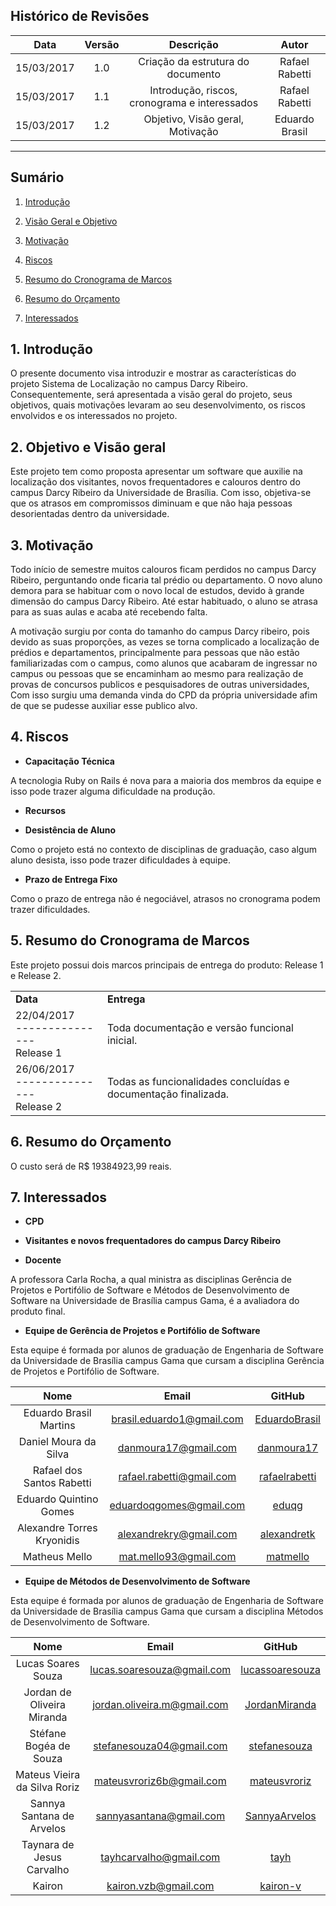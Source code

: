 ## Histórico de Revisões

| Data | Versão | Descrição | Autor |
|:----:|:------:|:---------:|:-----:|
|15/03/2017|1.0|Criação da estrutura do documento|Rafael Rabetti|
|15/03/2017|1.1|Introdução, riscos, cronograma e interessados|Rafael Rabetti|
|15/03/2017|1.2|Objetivo, Visão geral, Motivação|Eduardo Brasil|

***

## Sumário
1.   [Introdução](#1-introdução)

2.   [Visão Geral e Objetivo](#2-visão-geral-e-objetivo)

3.   [Motivação](#3-motivação)

4.   [Riscos](#4-riscos)

5.   [Resumo do Cronograma de Marcos](#5-resumo-do-cronograma-de-marcos)

6.   [Resumo do Orçamento](#6-resumo-do-orçamento)

7.   [Interessados](#7-interessados)

## 1. Introdução

O presente documento visa introduzir e mostrar as características do projeto Sistema de Localização no campus Darcy Ribeiro. Consequentemente, será apresentada a visão geral do projeto, seus objetivos, quais motivações levaram ao seu desenvolvimento, os riscos envolvidos e os interessados no projeto.

## 2. Objetivo e Visão geral

Este projeto tem como proposta apresentar um software que auxilie na localização dos visitantes, novos frequentadores e calouros dentro do campus Darcy Ribeiro da Universidade de Brasília. Com isso, objetiva-se que os atrasos em compromissos diminuam e que não haja pessoas desorientadas dentro da universidade.

## 3. Motivação 

Todo início de semestre muitos calouros ficam perdidos no campus Darcy Ribeiro, perguntando onde ficaria tal prédio ou departamento. O novo aluno demora para se habituar com o novo local de estudos, devido à grande dimensão do campus Darcy Ribeiro. Até estar habituado, o aluno se atrasa para as suas aulas e acaba até recebendo falta.  

A motivação surgiu por conta do tamanho do campus Darcy ribeiro, pois devido as suas proporções, as vezes se torna complicado a localização de prédios e departamentos, principalmente para pessoas que não estão familiarizadas com o campus, como alunos que acabaram de ingressar no campus ou pessoas que se encaminham ao mesmo para realização de provas de concursos publicos e pesquisadores de outras universidades, Com isso surgiu uma demanda vinda do CPD da própria universidade afim de que se pudesse auxiliar esse publico alvo.

## 4. Riscos 

* **Capacitação Técnica**

A tecnologia Ruby on Rails é nova para a maioria dos membros da equipe e isso pode trazer alguma dificuldade na produção. 

* **Recursos**



* **Desistência de Aluno**

Como o projeto está no contexto de disciplinas de graduação, caso algum aluno desista, isso pode trazer dificuldades à equipe.

* **Prazo de Entrega Fixo**

Como o prazo de entrega não é negociável, atrasos no cronograma podem trazer dificuldades.

## 5. Resumo do Cronograma de Marcos

Este projeto possui dois marcos principais de entrega do produto: Release 1 e Release 2.

| | |
|-|-|
|**Data**|**Entrega**|
|22/04/2017 <br /> --------------- <br /> Release 1| Toda documentação e versão funcional inicial.|
|26/06/2017 <br /> --------------- <br /> Release 2| Todas as funcionalidades concluídas e documentação finalizada.|

## 6. Resumo do Orçamento

O custo será de R$ 19384923,99 reais.

## 7. Interessados

* **CPD**

* **Visitantes e novos frequentadores do campus Darcy Ribeiro**

* **Docente**

A professora Carla Rocha, a qual ministra as disciplinas Gerência de Projetos e Portifólio de Software e Métodos de Desenvolvimento de Software na Universidade de Brasília campus Gama, é a avaliadora do produto final.

* **Equipe de Gerência de Projetos e Portifólio de Software**

Esta equipe é formada por alunos de graduação de Engenharia de Software da Universidade de Brasília campus Gama que cursam a disciplina Gerência de Projetos e Portifólio de Software.

|              **Nome**                |            **__Email__**              |      **GitHub** |
|:-------------------------------:|:---------------------------:|:---------------------------:| 
|Eduardo Brasil Martins   |<brasil.eduardo1@gmail.com>| [EduardoBrasil](https://github.com/EduardoBrasil)|
|Daniel Moura da Silva        |<danmoura17@gmail.com>| [danmoura17](https://github.com/danmoura17) |
|Rafael dos Santos Rabetti    |<rafael.rabetti@gmail.com> |[rafaelrabetti](https://github.com/rafaelrabetti) |
|Eduardo Quintino Gomes       | <eduardoqgomes@gmail.com>| [eduqg](https://github.com/eduqg)|
|Alexandre Torres Kryonidis     |<alexandrekry@gmail.com> |[alexandretk](https://github.com/alexandretk) |
|Matheus Mello | <mat.mello93@gmail.com>    | [matmello](https://github.com/matmello)|

* **Equipe de Métodos de Desenvolvimento de Software**

Esta equipe é formada por alunos de graduação de Engenharia de Software da Universidade de Brasília campus Gama que cursam a disciplina Métodos de Desenvolvimento de Software.


|              **Nome**                |            **__Email__**             |     **GitHub** |
|:-------------------------------:|:---------------------------:|:---------------------------:| 
|Lucas Soares Souza	|<lucas.soaresouza@gmail.com>|  [lucassoaresouza](https://github.com/lucassoaresouza)| 
|Jordan de Oliveira Miranda   |<jordan.oliveira.m@gmail.com>| [JordanMiranda](https://github.com/JordanMiranda) |
|Stéfane Bogéa de Souza	   |<stefanesouza04@gmail.com>| [stefanesouza](https://github.com/stefanesouza)|
|Mateus Vieira da Silva Roriz	 |<mateusvroriz6b@gmail.com>|[mateusvroriz](https://github.com/mateusvroriz) |
|Sannya Santana de Arvelos	|<sannyasantana@gmail.com>| [SannyaArvelos](https://github.com/SannyaArvelos)|
|Taynara de Jesus Carvalho	|<tayhcarvalho@gmail.com>| [tayh](https://github.com/tayh)|
|Kairon			|     <kairon.vzb@gmail.com>            | [kairon-v](https://github.com/kairon-v)|